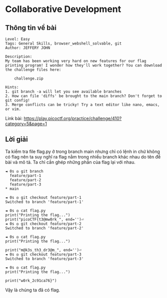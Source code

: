 # Collaborative Development
## Thông tin về bài

```text
Level: Easy
Tags: General Skills, browser_webshell_solvable, git
Author: JEFFERY JOHN

Description:
My team has been working very hard on new features for our flag printing program! I wonder how they'll work together? You can download the challenge files here:

    challenge.zip

Hints:
1. git branch -a will let you see available branches
2. How can file 'diffs' be brought to the main branch? Don't forget to git config!
3. Merge conflicts can be tricky! Try a text editor like nano, emacs, or vim.
```
Link bài: https://play.picoctf.org/practice/challenge/410?category=5&page=1
## Lời giải
Ta kiểm tra file flag.py ở trong branch main nhưng chỉ có lệnh in chứ không có flag nên ta suy nghĩ ra flag nằm trong nhiều branch khác nhau do tên đề bài và mô tả. Ta chỉ cần ghép những phần của flag lại với nhau.
```text
◄ 0s ◎ git branch                                              
  feature/part-1
  feature/part-2
  feature/part-3
* main
                                                                                               
◄ 0s ◎ git checkout feature/part-1                               
Switched to branch 'feature/part-1'
                                                                                               
◄ 0s ◎ cat flag.py                                  
print("Printing the flag...")
print("picoCTF{t3@mw0rk_", end='')⏎                                                                                                                                                           
◄ 0s ◎ git checkout feature/part-2                  
Switched to branch 'feature/part-2'
                                                                                               
◄ 0s ◎ cat flag.py                                  
print("Printing the flag...")

print("m@k3s_th3_dr3@m_", end='')⏎                                                                                                                                                            
◄ 0s ◎ git checkout feature/part-3                  
Switched to branch 'feature/part-3'
                                                                                               
◄ 0s ◎ cat flag.py                                  
print("Printing the flag...")

print("w0rk_2c91ca76}")
```
Vậy là chúng ta đã có flag.